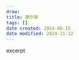 ```yaml
---
draw:
title: 摩尔斯
tags: []
date created: 2024-06-15
date modified: 2024-11-12
---
```


excerpt

<!-- more -->
